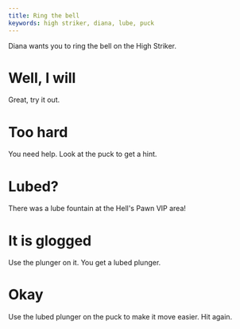 ```yaml
---
title: Ring the bell
keywords: high striker, diana, lube, puck
---
```


Diana wants you to ring the bell on the High Striker.

# Well, I will
Great, try it out.

# Too hard
You need help. Look at the puck to get a hint.

# Lubed?
There was a lube fountain at the Hell's Pawn VIP area!

# It is glogged
Use the plunger on it. You get a lubed plunger.

# Okay
Use the lubed plunger on the puck to make it move easier. Hit again.
